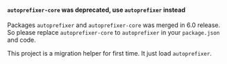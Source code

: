 #### `autoprefixer-core` was deprecated, use `autoprefixer` instead

Packages `autoprefixer` and `autoprefixer-core` was merged in 6.0 release.
So please replace `autoprefixer-core` to `autoprefixer` in your `package.json`
and code.

This project is a migration helper for first time. It just load `autoprefixer`.
